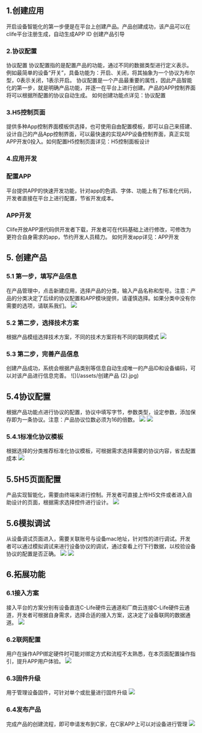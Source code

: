 ## 1.创建应用

  开启设备智能化的第一步便是在平台上创建产品。产品创建成功，该产品可以在clife平台注册生成，自动生成APP ID 创建产品引导
    
### 2.协议配置

  协议配置 协议配置指的是配置产品的功能，通过不同的数据类型进行定义表示。例如最简单的设备“开关”，具备功能为：开启、关闭，将其抽象为一个协议为布尔型，0表示关闭，1表示开启。
  协议配置是一个产品最重要的属性，因此产品智能化的第一步，就是明确产品功能，并逐一在平台上进行创建。产品的APP控制界面将可以根据所配置的协议自动生成。
如何创建功能点详见：协议配置

### 3.H5控制页面

  提供多种App控制界面模板供选择，也可使用自由配置模板，即可以自己来搭建、设计自己的产品App控制界面，可以最快速的实现APP设备控制界面，真正实现APP开发0投入。如何配置H5控制页面详见：H5控制面板设计

### 4.应用开发

### 配置APP

  平台提供APP的快速开发功能，针对app的色调、字体、功能上有了标准化代码，开发者直接在平台上进行配置，节省开发成本。
    
### APP开发

  Clife开放APP源代码供开发者下载，开发者可在代码基础上进行修改，可修改为更符合自身需求的app，节约开发人员精力。
如何开发app详见：APP开发

## 5. 创建产品

### 5.1 第一步，填写产品信息

  在产品管理中，点击新建应用，选择产品的分类，输入产品名称和型号。注意：产品的分类决定了后续的协议配置和APP模块提供，请谨慎选择。如果分类中没有你需要的选项，请联系我们。
  ![](/assets/创建产品.jpg)
  
### 5.2 第二步，选择技术方案

  根据产品模组选择技术方案，不同的技术方案将有不同的联网模式
![](/assets/选择方案.jpg)

### 5.3 第二步，完善产品信息


  创建产品成功，系统会根据产品类别等信息自动生成唯一的产品ID和设备编码，可以对该产品进行信息完善。
![](/assets/创建产品 (2).jpg)

## 5.4协议配置

  根据产品功能点进行协议的配置，协议中填写字节，参数类型，设定参数，添加保存即为一条协议。注意：产品协议位数必须为16的倍数。
![](/assets/协议列表.jpg)
![](/assets/协议配置.jpg)

### 5.4.1标准化协议模板

  根据选择的分类推荐标准化协议模板，可根据需求选择需要的协议内容，省去配置成本
  ![](/assets/协议模板.jpg)

## 5.5H5页面配置

  产品实现智能化，需要由终端来进行控制。开发者可直接上传H5文件或者进入自助设计的页面，根据需求选择控件进行设计。
  ![](/assets/H5.jpg)

## 5.6模拟调试

  从设备调试页面进入，需要关联账号与设备mac地址，针对性的进行调试。开发者可以通过模拟调试来进行设备协议的调试，通过查看上行下行数据，以校验设备协议的配置是否正确。
  ![](/assets/模拟调试1.jpg)
  ![](/assets/模拟调试.jpg)

## 6.拓展功能

### 6.1接入方案

  接入平台的方案分别有设备直连C-Life硬件云通道和厂商云连接C-Life硬件云通道，开发者可根据自身需求，选择合适的接入方案，这决定了设备联网的数据通道。
![](/assets/市场方案.jpg)

### 6.2联网配置

  用户在操作APP绑定硬件时可能对绑定方式和流程不太熟悉，在本页面配置操作指引，提升APP用户体验。
  ![](/assets/联网配置.jpg)

### 6.3固件升级

  用于管理设备固件，可针对单个或批量进行固件升级
  ![](/assets/固件升级.jpg)

### 6.4发布产品
  完成产品的创建流程，即可申请发布到C家，在C家APP上可以对设备进行管理
![](/assets/发布到c家.jpg)

